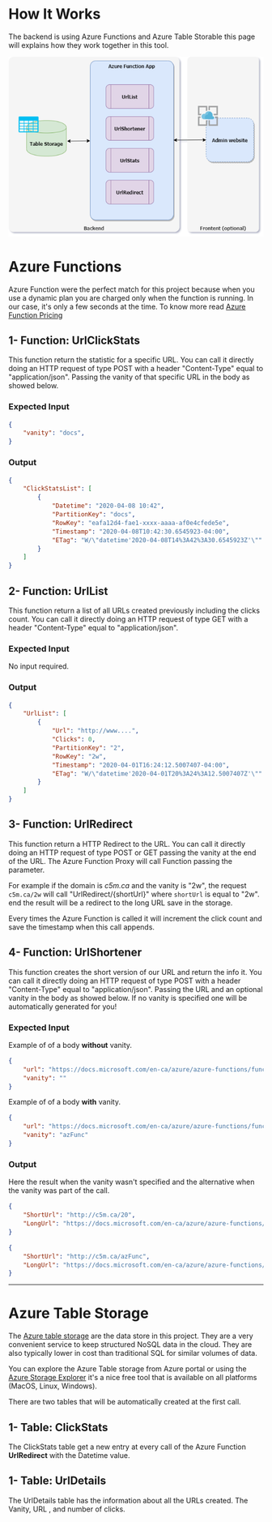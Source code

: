 How It Works
============

The backend is using Azure Functions and Azure Table Storable this page will explains how they work together in this tool.

![Global Diagram][globalDiagram]

Azure Functions
===============

Azure Function were the perfect match for this project because when you use a dynamic plan you are charged only when the function is running. In our case, it's only a few seconds at the time. To know more read [Azure Function Pricing](https://azure.microsoft.com/en-us/pricing/details/functions/?WT.mc_id=azurlshortener-github-frbouch)


1- Function: UrlClickStats
--------------------------

This function return the statistic for a specific URL. You can call it directly doing an HTTP request of type POST with a header "Content-Type" equal to "application/json". Passing the vanity of that specific URL in the body as showed below.

### Expected Input 

```json
{
    "vanity": "docs",
}
```

### Output

```json
{
    "ClickStatsList": [
        {
            "Datetime": "2020-04-08 10:42",
            "PartitionKey": "docs",
            "RowKey": "eafa12d4-fae1-xxxx-aaaa-af0e4cfede5e",
            "Timestamp": "2020-04-08T10:42:30.6545923-04:00",
            "ETag": "W/\"datetime'2020-04-08T14%3A42%3A30.6545923Z'\""
        }
    ]
}
```



2- Function: UrlList
-------------------------

This function return a list of all URLs created previously including the clicks count. You can call it directly doing an HTTP request of type GET with a header "Content-Type" equal to "application/json". 

### Expected Input 

No input required.

### Output

```json
{
    "UrlList": [
        {
            "Url": "http://www....",
            "Clicks": 0,
            "PartitionKey": "2",
            "RowKey": "2w",
            "Timestamp": "2020-04-01T16:24:12.5007407-04:00",
            "ETag": "W/\"datetime'2020-04-01T20%3A24%3A12.5007407Z'\""
        }
    ]
}
```

3- Function: UrlRedirect
-------------------------

This function return a HTTP Redirect to the URL. You can call it directly doing an HTTP request of type POST or GET passing the vanity at the end of the URL. The Azure Function Proxy will call Function passing the parameter.

For example if the domain is *c5m.ca* and the vanity is "2w", the request `c5m.ca/2w` will call "UrlRedirect/{shortUrl}" where `shortUrl` is equal to "2w". end the result will be a redirect to the long URL save in the storage.

Every times the Azure Function is called it will increment the click count and save the timestamp when this call appends.


4- Function: UrlShortener
-------------------------

This function creates the short version of our URL and return the info it. You can call it directly doing an HTTP request of type POST with a header "Content-Type" equal to "application/json". Passing the URL and an optional vanity in the body as showed below. If no vanity is specified one will be automatically generated for you!

### Expected Input 

Example of of a body **without** vanity.

```json
{
    "url": "https://docs.microsoft.com/en-ca/azure/azure-functions/functions-create-your-first-function-visual-studio",
    "vanity": ""
}
```

Example of of a body **with** vanity.

```json
{
    "url": "https://docs.microsoft.com/en-ca/azure/azure-functions/functions-create-your-first-function-visual-studio",
    "vanity": "azFunc"
}
```

### Output

Here the result when the vanity wasn't specified and the alternative when the vanity was part of the call.

```json
{
    "ShortUrl": "http://c5m.ca/20",
    "LongUrl": "https://docs.microsoft.com/en-ca/azure/azure-functions/functions-create-your-first-function-visual-studio"
}
```

```json
{
    "ShortUrl": "http://c5m.ca/azFunc",
    "LongUrl": "https://docs.microsoft.com/en-ca/azure/azure-functions/functions-create-your-first-function-visual-studio"
}
```

---

Azure Table Storage
===================

The [Azure table storage](https://docs.microsoft.com/en-us/azure/storage/tables/?WT.mc_id=azurlShortener-github-frbouche) are the data store in this project. They are a very convenient service to keep structured NoSQL data in the cloud. They are also typically lower in cost than traditional SQL for similar volumes of data.

You can explore the Azure Table storage from Azure portal or using the [Azure Storage Explorer](https://docs.microsoft.com/en-us/azure/vs-azure-tools-storage-manage-with-storage-explorer?tabs=windows#overview?WT.mc_id=azurlShortener-github-frbouche) it's a nice free tool that is available on all platforms (MacOS, Linux, Windows).

There are two tables that will be automatically created at the first call.

1- Table: ClickStats
-------------------------

The ClickStats table get a new entry at every call of the Azure Function **UrlRedirect** with the Datetime value.


1- Table: UrlDetails
-------------------------

The UrlDetails table has the information about all the URLs created. The Vanity, URL , and number of clicks.

[globalDiagram]: medias/globalDiagram.png